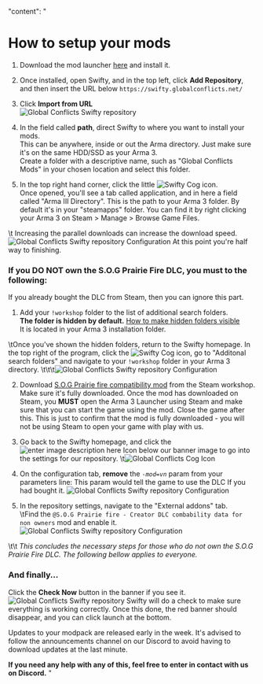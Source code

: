   "content": "


# How to setup your mods

1.  Download the mod launcher [here](https://getswifty.net/releases/Setup.exe) and install it.
    
2.  Once installed, open Swifty, and in the top left, click  **Add Repository**, and then insert the URL below
`https://swifty.globalconflicts.net/` 
    
4.  Click  **Import from URL**  
    ![Global Conflicts Swifty repository](https://cdn.discordapp.com/attachments/745428128528203829/927563619972042752/unknown.png)
    
5.  In the field called **path**, direct Swifty to where you want to install your mods.  
This can be anywhere, inside or out the Arma directory. Just make sure it's on the same HDD/SSD as your Arma 3.  
Create a folder with a descriptive name, such as \"Global Conflicts Mods\" in your chosen location and select this folder.  
    
6. In the top right hand corner, click the little ![Swifty Cog](https://i.imgur.com/CWD89aA.png) icon.  
    Once opened, you'll see a tab called application, and in here a field called \"Arma III Directory\".
This is the path to your Arma 3 folder. 
By default it's in your \"steamapps\" folder. You can find it by right clicking your Arma 3 on Steam > Manage > Browse Game Files.

\t Increasing the parallel downloads can increase the download speed.![Global Conflicts Swifty repository Configuration](https://cdn.discordapp.com/attachments/375365768105426954/1119606490643316736/image.png)
    At this point you're half way to finishing.


### If you DO NOT own the S.O.G Prairie Fire DLC, you must to the following:
 If you already bought the DLC from Steam, then you can ignore this part.

1.  Add your  `!workshop` folder to the list of additional search folders.  
**The folder is hidden by default.** [How to make hidden folders visible](https://support.microsoft.com/en-us/windows/view-hidden-files-and-folders-in-windows-97fbc472-c603-9d90-91d0-1166d1d9f4b5#WindowsVersion=Windows_11)  
It is located in your Arma 3 installation folder.

\tOnce you've shown the hidden folders, return to the Swifty homepage. In the top right of the program, click the ![Swifty Cog](https://i.imgur.com/CWD89aA.png) icon, go to \"Additonal search folders\" and navigate to your `!workshop` folder in your Arma 3 directory.
\t\t\t![Global Conflicts Swifty repository Configuration](https://cdn.discordapp.com/attachments/745428128528203829/938997192679632927/unknown.png)

2.  Download [S.O.G Prairie fire compatibility mod](https://steamcommunity.com/sharedfiles/filedetails/?id=2477276806) from the Steam workshop. Make sure it's fully downloaded. 
Once the mod has downloaded on Steam, you **MUST** open the Arma 3 Launcher using Steam and make sure that you can start the game using the mod. Close the game after this.
This is just to confirm that the mod is fully downloaded - you will not be using Steam to open your game with play with us.

4.  Go back to the Swifty homepage, and click the ![enter image description here](https://i.imgur.com/CWD89aA.png) Icon below our banner image to go into the settings for our repository.
\t![Global Conflicts Cog Icon](https://i.imgur.com/huJFXzB.jpg)  
5. On the configuration tab, **remove** the  _`-mod=vn`_  param from your parameters line:
This param would tell the game to use the DLC If you had bought it.
![Global Conflicts Swifty repository Configuration](https://cdn.discordapp.com/attachments/745428128528203829/927563776633503784/unknown.png)
6. In the repository settings, navigate to the \"External addons\" tab.  
\tFind the `@S.O.G Prairie fire - Creator DLC combability data for non owners` mod and enable it.
![Global Conflicts Swifty repository Configuration](https://cdn.discordapp.com/attachments/745428128528203829/938997408208146442/unknown.png)

\t\t
*This concludes the necessary steps for those who do not own the S.O.G Prairie Fire DLC. The following bellow applies to everyone.* 

### And finally...  
Click the  **Check Now** button in the banner if you see it.![Global Conflicts Swifty repository](https://i.imgur.com/fBU5yGY.png)
Swifty will do a check to make sure everything is working correctly.
Once this done, the red banner should disappear, and you can click launch at the bottom.
  
Updates to your modpack are released early in the week. It's advised to follow the announcements channel on our Discord to avoid having to download updates at the last minute.
  
**If you need any help with any of this, feel free to enter in contact with us on Discord.**
"
